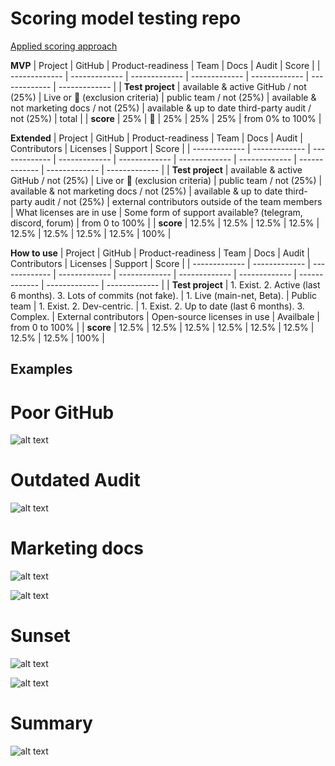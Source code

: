 # Scoring model testing repo

[Applied scoring approach](https://mirror.xyz/0x0f1F3DAf416B74DB3DE55Eb4D7513a80F4841073/E9QPx9iKgPXPqEsAN-YklipSRJy9VTBMOLwwEcqqVpU)

**MVP**
| Project | GitHub | Product-readiness | Team | Docs | Audit | Score |
| ------------- | ------------- | ------------- | ------------- | ------------- | ------------- | ------------- |
| **Test project** | available & active GitHub / not (25%) | Live or 🚧 (exclusion criteria) | public team / not (25%) | available & not marketing docs / not (25%) | available & up to date third-party audit / not (25%) | total |
| **score** | 25% | 🚧 | 25% | 25% | 25% | from 0% to 100% |

**Extended**
| Project | GitHub | Product-readiness | Team | Docs | Audit | Contributors | Licenses | Support | Score |
| ------------- | ------------- | ------------- | ------------- | ------------- | ------------- | ------------- | ------------- | ------------- | ------------- |
| **Test project** | available & active GitHub / not (25%) | Live or 🚧 (exclusion criteria) | public team / not (25%) | available & not marketing docs / not (25%) | available & up to date third-party audit / not (25%) | external contributors outside of the team members | What licenses are in use | Some form of support available? (telegram, discord, forum) | from 0 to 100% |
| **score** | 12.5% | 12.5% | 12.5% | 12.5% | 12.5% | 12.5% | 12.5% | 12.5% | 100% |

**How to use**
| Project | GitHub | Product-readiness | Team | Docs | Audit | Contributors | Licenses | Support | Score |
| ------------- | ------------- | ------------- | ------------- | ------------- | ------------- | ------------- | ------------- | ------------- | ------------- |
| **Test project** | 1. Exist. 2. Active (last 6 months). 3. Lots of commits (not fake). | 1. Live (main-net, Beta). | Public team | 1. Exist. 2. Dev-centric. | 1. Exist. 2. Up to date (last 6 months). 3. Complex. | External contributors | Open-source licenses in use | Availbale | from 0 to 100% |
| **score** | 12.5% | 12.5% | 12.5% | 12.5% | 12.5% | 12.5% | 12.5% | 12.5% | 100% |

## **Examples**

# **Poor GitHub**
![alt text](https://github.com/web3privacy/web3privacy/blob/main/Web3privacynowplatform/scoringmodel/staticobjects/Poor%20Github%20(Hurricane%20protocol).png?raw=true)

# **Outdated Audit**
![alt text](https://github.com/web3privacy/web3privacy/blob/main/Web3privacynowplatform/scoringmodel/staticobjects/Outdated%20audits%20(DeFiner%20Protocol).png?raw=true)

# **Marketing docs**
![alt text](https://github.com/web3privacy/web3privacy/blob/main/Web3privacynowplatform/scoringmodel/staticobjects/Marketing%20docs%20(ShadeCash).png?raw=true)

![alt text](https://github.com/web3privacy/web3privacy/blob/main/Web3privacynowplatform/scoringmodel/staticobjects/Marketing%20docs2%20(ShadeCash).png?raw=true)

# **Sunset**
![alt text](https://github.com/web3privacy/web3privacy/blob/main/Web3privacynowplatform/scoringmodel/staticobjects/Sunset%20(Coinbook).png?raw=true)

![alt text](https://github.com/web3privacy/web3privacy/blob/main/Web3privacynowplatform/scoringmodel/staticobjects/Sunset2%20(Coinbook).png?raw=true)

# **Summary**
![alt text](https://github.com/web3privacy/web3privacy/blob/main/Web3privacynowplatform/scoringmodel/staticobjects/Red%20flag%20summary.png?raw=true)

